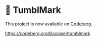 # 📔 TumblMark

This project is now available on [Codeberg](https://codeberg.org).

https://codeberg.org/lilacpixel/tumblmark

